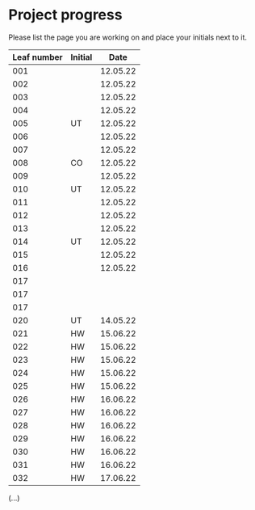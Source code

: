 # Project progress

Please list the page you are working on and place your initials next to it.

| Leaf number      | Initial | Date |
| ----------- | ----------- | ------|
|  001     |     | 12.05.22 |
|  002     |     | 12.05.22 |
|  003     |     | 12.05.22 |
|  004     |     | 12.05.22 |
|  005     | UT  | 12.05.22 |
|  006     |     | 12.05.22 |
|  007     |     | 12.05.22 |
|  008     | CO  | 12.05.22 |
|  009     |     | 12.05.22 |
|  010     | UT  | 12.05.22 |
|  011     |     | 12.05.22 |
|  012     |     | 12.05.22 |
|  013     |     | 12.05.22 |
|  014     | UT  | 12.05.22 |
|  015     |     | 12.05.22 |
|  016     |     | 12.05.22 |
|  017     |     |          |
|  017     |     |          |
|  017     |     |          |
|  020     | UT  | 14.05.22 |
|  021     | HW  | 15.06.22 |
|  022     | HW  | 15.06.22 |
|  023     | HW  | 15.06.22 |
|  024     | HW  | 15.06.22 |
|  025     | HW  | 15.06.22 |
|  026     | HW  | 16.06.22 |
|  027     | HW  | 16.06.22 |
|  028     | HW  | 16.06.22 |
|  029     | HW  | 16.06.22 |
|  030     | HW  | 16.06.22 |
|  031     | HW  | 16.06.22 |
|  032     | HW  | 17.06.22 |
(...)

